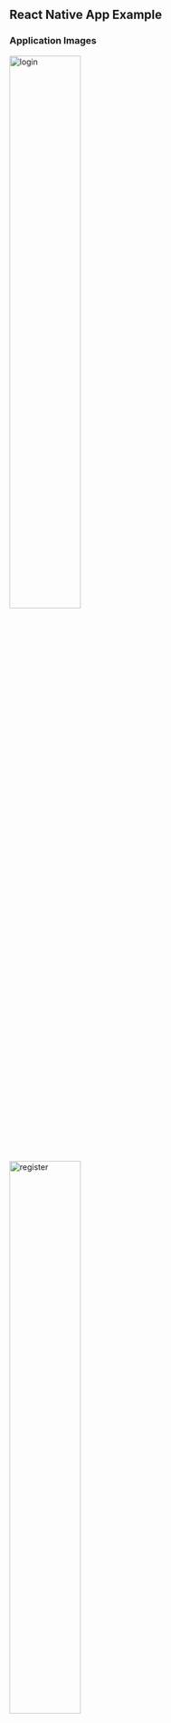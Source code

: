 <h2>React Native App Example</h2>

<h3>Application Images</h3>
<img src="https://i.ibb.co/ZgJPM3C/login.jpg" alt="login" width=50% heigh=50%>
<img src="https://i.ibb.co/LvVdcwt/register.jpg" alt="register" width=50% heigh=50%>
<img src="https://i.ibb.co/wKxkTdW/users.jpg" alt="users" width=50% heigh=50%>
<img src="https://i.ibb.co/wLS9gQ7/todos.jpg" alt="todos" width=50% heigh=50%>
<img src="https://i.ibb.co/xGNLxJc/comments.jpg" alt="comments" width=50% heigh=50%>

<p>I developed a React Native App using jsonplaceholder mock api. This app includes 5 screen: Login, Register, Users, Todos and Comments</p>
<p>Used Technologies</p>
<ul>
<li>React Native</li>
<li>Axios</li>
<li>FireBase</li>
</ul>

<h3>Installation</h3>
<ol>
<li>First clone the repository
<code> git clone https://github.com/171-Logo-Siber-FullStack-Bootcamp/week3-assignment-cagatayturkann.git</code></li>
<li>Install all the dependencies
<code>cd folderName</code>
<code>npm install</code>
</li>
<li>Start the application
<code>expo start</code>
</li>
</ol>
